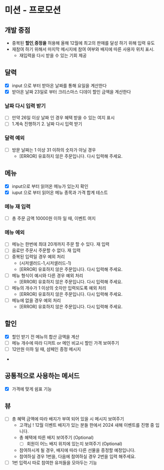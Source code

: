 # 미션 - 프로모션

## 개발 중점

- 중복된 **할인**,**증정을** 허용해 올해 12월에 최고의 판매를 달성 하기 위해 입력 유도
- 재참여 하기 위해서 마지막 메시지에 참여 여부와 배지에 따른 사용자 위치 표시.
    - 재입력을 다시 받을 수 있는 기회 제공

## 달력

- [x] input 으로 부터 받아온 날짜를 통해 요일을 계산한다
- [x] 받아온 날짜 23일로 부터 크리스마스 디데이 할인 금액을 계산한다

### 날짜 다시 입력 받기

- [ ] 만약 26일 이상 날짜 인 경우 혜택 받을 수 있는 여지 표시
- [ ] 1.계속 진행하기 2. 날짜 다시 입력 받기

### 달력 예외

- [ ] 방문 날짜는 1 이상 31 이하의 숫자가 아닐 경우
    - [ERROR] 유효하지 않은 주문입니다. 다시 입력해 주세요.

## 메뉴

- [x] input으로 부터 읽어온 메뉴가 있는지 확인
- [x] iuput 으로 부터 읽어온 메뉴 종목과 가격 합계 테스트

### 메뉴 재 입력

- [ ] 총 주문 금액 10000원 이하 일 때, 이벤트 여지

### 메뉴 예외

- [ ] 메뉴는 한번에 최대 20개까지 주문 할 수 있다. 재 입력
- [ ] 음료만 주문시 주문할 수 없다. 재 입력
- [ ] 중복된 입력일 경우 예외 처리
    - (시저샐러드-1,시저샐러드-1)
    - [ERROR] 유효하지 않은 주문입니다. 다시 입력해 주세요.
- [ ] 메뉴 형식이 예시와 다른 경우 예외 처리
    - [ERROR] 유효하지 않은 주문입니다. 다시 입력해 주세요.
- [ ] 메뉴의 개수가 1 이상의 숫자만 입력되도록 예외 처리
    - [ERROR] 유효하지 않은 주문입니다. 다시 입력해 주세요.
- [ ] 메뉴에 없을 경우 예외 처리
    - [ERROR] 유효하지 않은 주문입니다. 다시 입력해 주세요.

## 할인

- [x] 할인 받기 전 메뉴의 합산 금액을 계산
- [ ] 메뉴 개수에 따라 디저트 or 메인 비교시 할인 가격 보여주기
- [ ] 12만원 이하 일 때, 샴페인 증정 메시지
-

## 공통적으로 사용하는 메서드

- [x] 가격에 맞게 쉼표 기능

## 뷰

- [ ] 총 혜택 금액에 따라 배지가 부여 되어 있을 시 메시지 보여주기
    - 고객님 ! 12월 이벤트 배지가 있는 분들 한에서 2024 새해 이벤트를 진행 중 입니다.
    - 총 혜택에 따른 배지 보여주기  (Optional)
        - [ ] 회원이 어느 배지 위치에 있는지 보여주기 (Optional)
    - 참여하시게 될 경우, 배지에 따라 다른 선물을 증정할 예정입니다.
    - 참여하실 경우 1번을, 다음에 참여하실 경우 2번을 입력 해주세요.
- [ ] 1번 입력시 따로 참여한 유저들을 모아두는 기능 